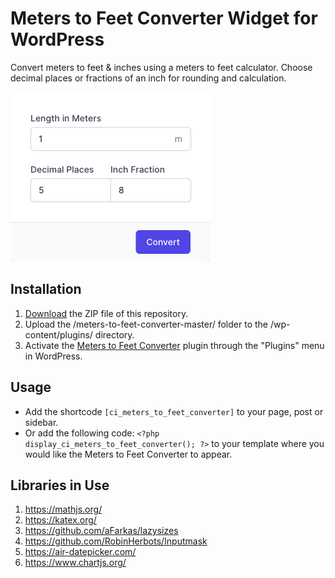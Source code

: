 # Meters to Feet Converter Widget for WordPress

Convert meters to feet & inches using a meters to feet calculator. Choose decimal places or fractions of an inch for rounding and calculation.

![Meters to Feet Converter Input Form](/assets/images/screenshot-1.png "Meters to Feet Converter Input Form")

## Installation

1. [Download](https://github.com/pub-calculator-io/meters-to-feet-converter/archive/refs/heads/master.zip) the ZIP file of this repository.
2. Upload the /meters-to-feet-converter-master/ folder to the /wp-content/plugins/ directory.
3. Activate the [Meters to Feet Converter](https://www.calculator.io/meters-to-feet-converter/ "Meters to Feet Converter Homepage") plugin through the "Plugins" menu in WordPress.

## Usage
* Add the shortcode `[ci_meters_to_feet_converter]` to your page, post or sidebar.
* Or add the following code: `<?php display_ci_meters_to_feet_converter(); ?>` to your template where you would like the Meters to Feet Converter to appear.

## Libraries in Use
1. https://mathjs.org/
2. https://katex.org/
3. https://github.com/aFarkas/lazysizes
4. https://github.com/RobinHerbots/Inputmask
5. https://air-datepicker.com/
6. https://www.chartjs.org/
